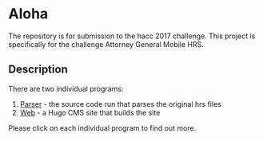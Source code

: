 # Aloha

The repository is for submission to the hacc 2017 challenge. This project is specifically for the challenge Attorney General Mobile HRS.

## Description

There are two individual programs:
1. [Parser](//github.com/SamMade/aloha/tree/master/parser) - the source code run that parses the original hrs files
2. [Web](//github.com/SamMade/aloha/tree/master/web) - a Hugo CMS site that builds the site

Please click on each individual program to find out more.

